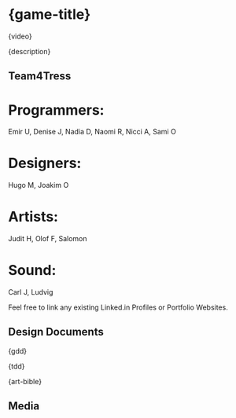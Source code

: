 # {game-title}

{video}

{description}

## Team4Tress

# Programmers:
Emir U,
Denise J,
Nadia D,
Naomi R,
Nicci A,
Sami O

# Designers:
Hugo M,
Joakim O

# Artists:
Judit H,
Olof F,
Salomon

# Sound:
Carl J,
Ludvig

Feel free to link any existing Linked.in Profiles or Portfolio Websites.

## Design Documents

{gdd}

{tdd}

{art-bible}

## Media
